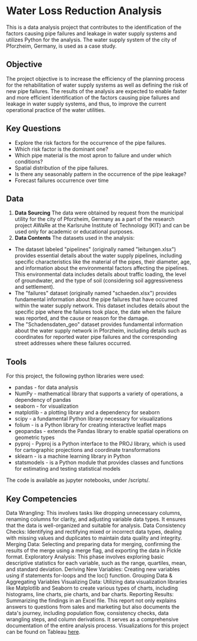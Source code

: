 # Water Loss Reduction Analysis
This is a data analysis project that contributes to the identification of the factors causing pipe failures and leakage in water supply systems and utilizes Python for the analysis. The water supply system of the city of Pforzheim, Germany, is used as a case study.
## Objective
The project objective is to increase the efficiency of the planning process for the rehabilitation of water supply systems as well as defining the risk of new pipe failures. The results of the analysis are expected to enable faster and more efficient identification of the factors causing pipe failures and leakage in water supply systems, and thus, to improve the current operational practice of the water utilities.
## Key Questions
* Explore the risk factors for the occurrence of the pipe failures.
* Which risk factor is the dominant one?
* Which pipe material is the most apron to failure and under which conditions?
* Spatial distribution of the pipe failures.
* Is there any seasonably pattern in the occurrence of the pipe leakage?
* Forecast failures occurrence over time
## Data
1.	**Data Sourcing**
The data were obtained by request from the municipal utility for the city of Pforzheim, Germany as a part of the research project AWaRe at the Karlsruhe Institute of Technology (KIT) and can be used only for academic or educational purposes. 
2.	**Data Contents**
The datasets used in the analysis:
* The dataset labeled "pipelines" (originally named "leitungen.xlsx") provides essential details about the water supply pipelines, including specific characteristics like the material of the pipes, their diameter, age, and information about the environmental factors affecting the pipelines. This environmental data includes details about traffic loading, the level of groundwater, and the type of soil (considering soil aggressiveness and settlement).
* The "failures" dataset (originally named "schaeden.xlsx") provides fundamental information about the pipe failures that have occurred within the water supply network. This dataset includes details about the specific pipe where the failures took place, the date when the failure was reported, and the cause or reason for the damage.
* The "Schadensdaten_geo" dataset provides fundamental information about the water supply network in Pforzheim, including details such as coordinates for reported water pipe failures and the corresponding street addresses where these failures occurred.
## Tools
For this project, the following python libraries were used:
+ pandas - for data analysis
+ NumPy - mathematical library that supports a variety of operations, a dependency of pandas
+ seaborn - for visualization
+ matplotlib - a plotting library and a dependency for seaborn
+ scipy - a fundamental Python library necessary for visualizations
+ folium -  is a Python library for creating interactive leaflet maps
+ geopandas - extends the Pandas library to enable spatial operations on geometric types
+ pyproj - Pyproj is a Python interface to the PROJ library, which is used for cartographic projections and coordinate transformations
+ sklearn - is a machine learning library in Python
+ statsmodels - is a Python module that provides classes and functions for estimating and testing statistical models

The code is available as jupyter notebooks, under /scripts/.

## Key Competencies
Data Wrangling: This involves tasks like dropping unnecessary columns, renaming columns for clarity, and adjusting variable data types. It ensures that the data is well-organized and suitable for analysis.
Data Consistency Checks: Identifying and rectifying mixed or incorrect data types, dealing with missing values and duplicates to maintain data quality and integrity.
Merging Data: Selecting and preparing data for merging, confirming the results of the merge using a merge flag, and exporting the data in Pickle format.
Exploratory Analysis: This phase involves exploring basic descriptive statistics for each variable, such as the range, quartiles, mean, and standard deviation.
Deriving New Variables: Creating new variables using if statements for-loops and the loc() function.
Grouping Data & Aggregating Variables
Visualizing Data: Utilizing data visualization libraries like Matplotlib and Seaborn to create various types of charts, including histograms, line charts, pie charts, and bar charts.
Reporting Results: Summarizing the findings in an Excel file. This report not only explains answers to questions from sales and marketing but also documents the data's journey, including population flow, consistency checks, data wrangling steps, and column derivations. It serves as a comprehensive documentation of the entire analysis process.
Visualizations for this project can be found on Tableau [here]((https://public.tableau.com/views/WaterLossProject/WaterLoss?:language=en-US&:display_count=n&:origin=viz_share_link)https://public.tableau.com/views/WaterLossProject/WaterLoss?:language=en-US&:display_count=n&:origin=viz_share_link).

